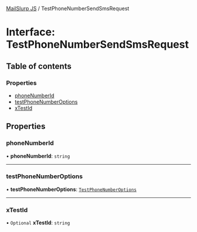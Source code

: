 [MailSlurp JS](../README.md) / TestPhoneNumberSendSmsRequest

# Interface: TestPhoneNumberSendSmsRequest

## Table of contents

### Properties

- [phoneNumberId](TestPhoneNumberSendSmsRequest.md#phonenumberid)
- [testPhoneNumberOptions](TestPhoneNumberSendSmsRequest.md#testphonenumberoptions)
- [xTestId](TestPhoneNumberSendSmsRequest.md#xtestid)

## Properties

### phoneNumberId

• **phoneNumberId**: `string`

___

### testPhoneNumberOptions

• **testPhoneNumberOptions**: [`TestPhoneNumberOptions`](TestPhoneNumberOptions.md)

___

### xTestId

• `Optional` **xTestId**: `string`
